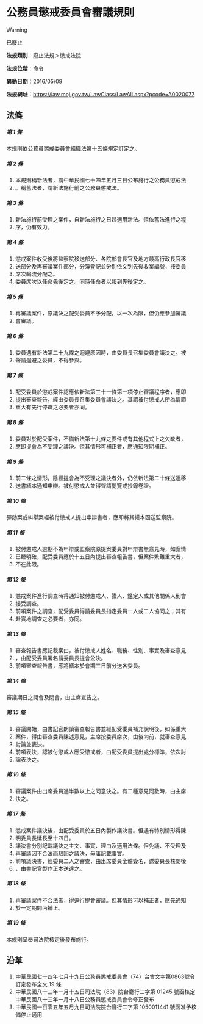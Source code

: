# 公務員懲戒委員會審議規則


> [!WARNING]
> 已廢止


**法規類別**：廢止法規＞懲戒法院

**法規位階**：命令

**異動日期**：2016/05/09  

**法規網址**：https://law.moj.gov.tw/LawClass/LawAll.aspx?pcode=A0020077



## 法條
##### 第 1 條
本規則依公務員懲戒委員會組織法第十五條規定訂定之。

##### 第 2 條
1. 本規則稱新法者，謂中華民國七十四年五月三日公布施行之公務員懲戒法
1. 。稱舊法者，謂新法施行前之公務員懲戒法。

##### 第 3 條
1. 新法施行前受理之案件，自新法施行之日起適用新法。但依舊法進行之程
1. 序，仍有效力。

##### 第 4 條
1. 懲戒案件收受後將監察院移送部分、各院部會長官及地方最高行政長官移
1. 送部分及再審議案件部分，分簿登記並分別依文到先後收案編號，按委員
1. 席次輪流分配之。
1. 委員席次以任命先後定之。同時任命者以報到先後定之。

##### 第 5 條
1. 再審議案件，原議決之配受委員不予分配，以一次為限，但仍應參加審議
1. 會審議。

##### 第 6 條
1. 委員遇有新法第二十九條之迴避原因時，由委員長召集委員會議決之。被
1. 聲請迴避之委員，不得參與。

##### 第 7 條
1. 配受委員於懲戒案件認應依新法第三十一條第一項停止審議程序者，應即
1. 提出審查報告，經由委員長召集委員會議決之。其認被付懲戒人所為情節
1. 重大有先行停職之必要者亦同。

##### 第 8 條
1. 委員對於配受案件，不備新法第十九條之要件或有其他程式上之欠缺者，
1. 應即提會為不受理之議決。但其情形可補正者，應通知限期補正。

##### 第 9 條
1. 前二條之情形，除經提會為不受理之議決者外，仍依新法第二十條送達移
1. 送書繕本通知申辯。被付懲戒人並得聲請閱覽或抄錄卷證。

##### 第 10 條
彈劾案或糾舉案經被付懲戒人提出申辯書者，應即將其繕本函送監察院。

##### 第 11 條
1. 被付懲戒人逾期不為申辯或監察院原提案委員對申辯書無意見時，如案情
1. 已臻明確，配受委員應於十五日內提出審查報告書，但案件繁難重大者，
1. 不在此限。

##### 第 12 條
1. 懲戒案件進行調查時得通知被付懲戒人、證人、鑑定人或其他關係人到會
1. 接受調查。
1. 前項案件之調查，配受委員得請委員長指定委員一人或二人協同之；其有
1. 赴實地調查之必要者，亦同。

##### 第 13 條
1. 審查報告書應記載案由，被付懲戒人姓名、職務、性別、事實及審查意見
1. ，由配受委員署名請委員長提會公決。
1. 前項審查報告書，應將繕本於會期三日前分送各委員。

##### 第 14 條
審議期日之開會及閉會，由主席宣告之。

##### 第 15 條
1. 審議開始，由書記官朗讀審查報告書並經配受委員補充說明後，如係重大
1. 案件，得由審查委員陳述意見，主席按委員席次，由後向前，就審查意見
1. 討論並表決。
1. 前項表決，認被付懲戒人應受懲戒者，由配受委員提出處分標準，依次討
1. 論表決之。

##### 第 16 條
1. 審議案件由出席委員過半數以上之同意決之。有二種意見同數時，由主席
1. 決之。

##### 第 17 條
1. 懲戒案件議決後，由配受委員於五日內製作議決書。但遇有特別情形得陳
1. 明委員長延長至十四日。
1. 議決書分別記載議決之主文、事實、理由及適用法條。但免議、不受理及
1. 再審議因不合法而駁回之議決，毋庸記載事實。
1. 前項議決書，經委員二人之審查，由出席委員全體簽名，送委員長核閱後
1. ，由書記官製作正本送達之。

##### 第 18 條
1. 再審議案件不合法者，得逕行提會審議。但其情形可以補正者，應先通知
1. 於一定期間內補正。

##### 第 19 條
本規則呈奉司法院核定後發布施行。

## 沿革
1. 中華民國七十四年七月十九日公務員懲戒委員會（74）台會文字第0863號令訂定發布全文 19 條
1. 中華民國八十三年一月十五日司法院（83）院台廳行二字第 01245  號函核定中華民國八十三年一月十八日公務員懲戒委員會令修正發布
1. 中華民國一百零五年五月九日司法院院台廳行二字第 1050011441 號函准予核備停止適用
